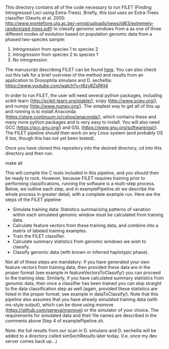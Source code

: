 This directory contains all of the code necessary to run FILET (Finding Introgressed Loci using Extra-Trees). Briefly, this tool uses an Extra-Trees classifier (Geurts et al. 2005: http://www.montefiore.ulg.ac.be/~ernst/uploads/news/id63/extremely-randomized-trees.pdf) to classify genomic windows from a as one of three different modes of evolution based on population genomic data from a phased two-species sample:
1) Introgression from species 1 to species 2
2) Introgression from species 2 to species 1
3) No introgression

The manuscript describing FILET can be found [here](https://journals.plos.org/plosgenetics/article?id=10.1371/journal.pgen.1007341). You can also check out this talk for a brief overview of the method and results from an application to Drosophila simulans and D. sechellia: https://www.youtube.com/watch?v=t6zy8ZsRKt4

In order to run FILET, the user will need several python packages, including scikit-learn (http://scikit-learn.org/stable/), scipy (http://www.scipy.org/), and numpy (http://www.numpy.org/). The simplest way to get all of this up and running is to install Anaconda (https://store.continuum.io/cshop/anaconda/), which contains these and many more python packages and is very easy to install. You will also need GCC (https://gcc.gnu.org/) and GSL (https://www.gnu.org/software/gsl/). The FILET pipeline should then work on any Linux system (and probably OS X too, though this has not yet been tested).

Once you have cloned this repository into the desired directory, cd into this directory and then run:

make all

This will compile the C tools included in this pipeline, and you should then be ready to rock. However, because FILET requires training prior to performing classifications, running the software is a multi-step process. Below, we outline each step, and in examplePipeline.sh we describe the whole process in greater detail, with a complete example run. Here are the steps of the FILET pipeline:

- Simulate training data: Statistics summarizing patterns of variation within each simulated genomic window must be calculated from training data.
- Calculate feature vectors from these training data, and combine into a matrix of labeled training examples.
- Train the FILET classifier.
- Calculate summary statistics from genomic windows we wish to classify.
- Classify genomic data (with known or inferred haplotypic phase).

Not all of these steps are mandatory: if you have generated your own feature vectors from training data, then provided these data are in the proper format (see example in featureVectorsToClassify/) you can proceed to the training step. Similarly, if you have calculated summary statistics from genomic data, then once a classifier has been trained you can skip straight to the data classification step as well (again, provided these statistics are listed in the proper format; see example in dataToClassify/). Note that this pipeline also assumes that you have already simulated training data (with ms-style output), which can be done using msmove (https://github.com/geneva/msmove) or the simulator of your choice. The requirements for simulated data and their file names are described in the comments above Step 4 of examplePipeline.sh.

Note: the full results from our scan in D. simulans and D. sechellia will be added to a directory called simSechResults later today. (I.e. once my dev server comes back up...)
